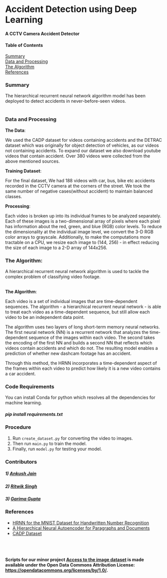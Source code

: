 # Accident Detection using Deep Learning
<b>A CCTV Camera Accident Detector</b>


<h4>Table of Contents</h4>

[Summary](#Summary)<br /> 
[Data and Processing](#Data)<br />
[The Algorithm](#Model)<br />
[References](#References)<br />

<a name="Summary"/>
<h3>Summary</h3>

The hierarchical recurrent neural network algorithm  model has been deployed to detect accidents in never-before-seen videos.
<br /><br />

<a name="Data"/>
<h3>Data and Processing</h3>

<b>The Data</b>:

We used the CADP dataset for videos containing accidents and the DETRAC dataset which was originally for object detection of vehicles, as our videos not containing accidents. To expand our dataset we also download youtube videos that contain accident. Over 380 videos were collected from the above mentioned sources.


<b>Training Dataset</b>:

For the final dataset, We had 188 videos with car, bus, bike etc accidents recorded in the CCTV camera at the corners of the street. We took the same number of negative cases(without accident) to maintain balanced classes.


<b>Processing</b>:

Each video is broken up into its individual frames to be analyzed separately. Each of these images is a two-dimensional array of pixels where each pixel has information about the red, green, and blue (RGB) color levels. To reduce the dimensionality at the individual image level, we convert the 3-D RGB color arrays to grayscale. Additionally, to make the computations more tractable on a CPU, we resize each image to (144, 256) - in effect reducing the size of each image to a 2-D array of 144x256.

<a name="Model"/>
<h3>The Algorithm:</h3>

A hierarchical recurrent neural network algorithm is used to tackle the complex problem of classifying video footage.

<br />
<b>The Algorithm</b>:

Each video is a set of individual images that are time-dependent sequences. The algorithm - a hierarchical recurrent neural network - is able to treat each video as a time-dependent sequence, but still allow each video to be an independent data point.

The algorithm uses two layers of long short-term memory neural networks. The first neural network (NN) is a recurrent network that analyzes the time-dependent sequence of the images within each video. The second takes the encoding of the first NN and builds a second NN that reflects which videos contain accidents and which do not. The resulting model enables a prediction of whether new dashcam footage has an accident.

Through this method, the HRNN incorporates a time-dependent aspect of the frames within each video to predict how likely it is a new video contains a car accident.

### Code Requirements
You can install Conda for python which resolves all the dependencies for machine learning.

##### pip install requirements.txt

<h3>Procedure</h3>

1) Run `create_dataset.py` for converting the video to images.
2) Then run `main.py` to train the model.
3) Finally, run `model.py` for testing your model.


### Contributors

##### 1) [Ankush Jain](https://github.com/ankush17100/)
##### 2) [Ritwik Singh](https://github.com/ritwik-singh)
##### 3) [Garima Gupta](https://github.com/Garimagupta85)

<a name="References"/>
<h3>References</h3>

<ul>
<li> <a href="https://github.com/fchollet/keras/blob/master/examples/mnist_hierarchical_rnn.py">HRNN for the MNIST Dataset for Handwritten Number Recognition</a>
<li> <a href="https://arxiv.org/abs/1506.01057">A Hierarchical Neural Autoencoder for Paragraphs and Documents</a>
<li> <a href="https://ankitshah009.github.io/accident_forecasting_traffic_camera">CADP Dataset</a>
</ul>

<br /><br />

#### Scripts for our minor project [Access to the image dataset](https://docs.google.com/forms/d/e/1FAIpQLSfuMMGafmiZ35alIgYkZeyGkR6gHhBURjxJPSe6aB6CWjN1EA/viewform) is made available under the Open Data Commons Attribution License: https://opendatacommons.org/licenses/by/1.0/.
